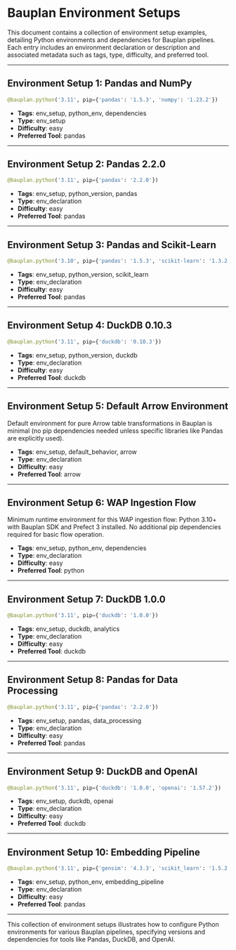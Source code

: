 # Bauplan Environment Setups

This document contains a collection of environment setup examples, detailing Python environments and dependencies for Bauplan pipelines. Each entry includes an environment declaration or description and associated metadata such as tags, type, difficulty, and preferred tool.

---

## Environment Setup 1: Pandas and NumPy

```python
@bauplan.python('3.11', pip={'pandas': '1.5.3', 'numpy': '1.23.2'})
```

- **Tags**: env_setup, python_env, dependencies
- **Type**: env_setup
- **Difficulty**: easy
- **Preferred Tool**: pandas

---

## Environment Setup 2: Pandas 2.2.0

```python
@bauplan.python('3.11', pip={'pandas': '2.2.0'})
```

- **Tags**: env_setup, python_version, pandas
- **Type**: env_declaration
- **Difficulty**: easy
- **Preferred Tool**: pandas

---

## Environment Setup 3: Pandas and Scikit-Learn

```python
@bauplan.python('3.10', pip={'pandas': '1.5.3', 'scikit-learn': '1.3.2'})
```

- **Tags**: env_setup, python_version, scikit_learn
- **Type**: env_declaration
- **Difficulty**: easy
- **Preferred Tool**: pandas

---

## Environment Setup 4: DuckDB 0.10.3

```python
@bauplan.python('3.11', pip={'duckdb': '0.10.3'})
```

- **Tags**: env_setup, python_version, duckdb
- **Type**: env_declaration
- **Difficulty**: easy
- **Preferred Tool**: duckdb

---

## Environment Setup 5: Default Arrow Environment

Default environment for pure Arrow table transformations in Bauplan is minimal (no pip dependencies needed unless specific libraries like Pandas are explicitly used).

- **Tags**: env_setup, default_behavior, arrow
- **Type**: env_declaration
- **Difficulty**: easy
- **Preferred Tool**: arrow

---

## Environment Setup 6: WAP Ingestion Flow

Minimum runtime environment for this WAP ingestion flow: Python 3.10+ with Bauplan SDK and Prefect 3 installed. No additional pip dependencies required for basic flow operation.

- **Tags**: env_setup, python_env, dependencies
- **Type**: env_declaration
- **Difficulty**: easy
- **Preferred Tool**: python

---

## Environment Setup 7: DuckDB 1.0.0

```python
@bauplan.python('3.11', pip={'duckdb': '1.0.0'})
```

- **Tags**: env_setup, duckdb, analytics
- **Type**: env_declaration
- **Difficulty**: easy
- **Preferred Tool**: duckdb

---

## Environment Setup 8: Pandas for Data Processing

```python
@bauplan.python('3.11', pip={'pandas': '2.2.0'})
```

- **Tags**: env_setup, pandas, data_processing
- **Type**: env_declaration
- **Difficulty**: easy
- **Preferred Tool**: pandas

---

## Environment Setup 9: DuckDB and OpenAI

```python
@bauplan.python('3.11', pip={'duckdb': '1.0.0', 'openai': '1.57.2'})
```

- **Tags**: env_setup, duckdb, openai
- **Type**: env_declaration
- **Difficulty**: easy
- **Preferred Tool**: duckdb

---

## Environment Setup 10: Embedding Pipeline

```python
@bauplan.python('3.11', pip={'gensim': '4.3.3', 'scikit_learn': '1.5.2', 'duckdb': '1.0.0', 'pymongo': '4.10.1'})
```

- **Tags**: env_setup, python_env, embedding_pipeline
- **Type**: env_declaration
- **Difficulty**: easy
- **Preferred Tool**: pandas

---

This collection of environment setups illustrates how to configure Python environments for various Bauplan pipelines, specifying versions and dependencies for tools like Pandas, DuckDB, and OpenAI.